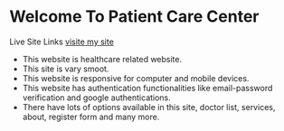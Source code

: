 # Welcome To Patient Care Center
Live Site Links
[visite my site](https://distracted-snyder-2e0fe7.netlify.app/ "LCO")

- This website is healthcare related website.
- This site is vary smoot.
- This website is responsive for computer and mobile devices.
- This website has authentication functionalities like email-password verification and google authentications.
- There have lots of options available in this site, doctor list, services, about, register form and many more.

